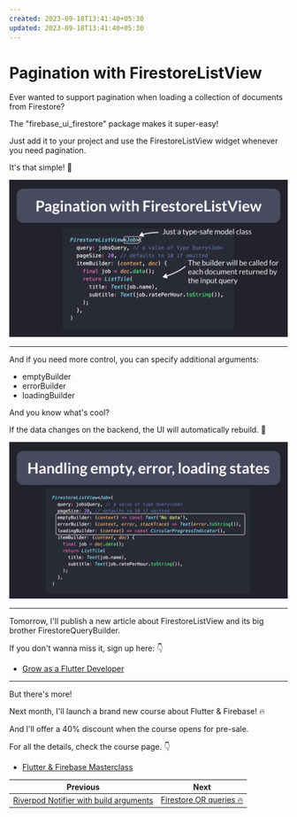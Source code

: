 ```yaml
---
created: 2023-09-18T13:41:40+05:30
updated: 2023-09-18T13:41:40+05:30
---
```

# Pagination with FirestoreListView

Ever wanted to support pagination when loading a collection of documents from Firestore?

The "firebase_ui_firestore" package makes it super-easy!

Just add it to your project and use the FirestoreListView widget whenever you need pagination.

It's that simple! 🚀

![](098.1.png)

---

And if you need more control, you can specify additional arguments:

- emptyBuilder
- errorBuilder
- loadingBuilder

And you know what's cool?

If the data changes on the backend, the UI will automatically rebuild. 🚀

![](098.2.png)

---

Tomorrow, I'll publish a new article about FirestoreListView and its big brother FirestoreQueryBuilder.

If you don't wanna miss it, sign up here: 👇

- [Grow as a Flutter Developer](https://codewithandrea.com/newsletter/new/)

---

But there's more!

Next month, I'll launch a brand new course about Flutter & Firebase! 🔥

And I'll offer a 40% discount when the course opens for pre-sale.

For all the details, check the course page. 👇

- [Flutter & Firebase Masterclass](https://codewithandrea.com/courses/flutter-firebase-masterclass/)
 
| Previous | Next |
| -------- | ---- |
| [Riverpod Notifier with build arguments](../0097-riverpod-notifier-build-argument/index.md) | [Firestore OR queries 🔥](../0099-firestore-or-query/index.md) |
